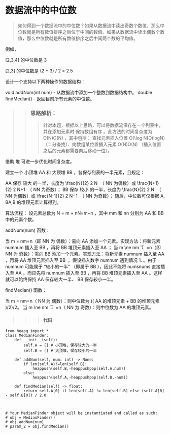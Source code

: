 # 数据流中的中位数

> 如何得到一个数据流中的中位数？如果从数据流中读出奇数个数值，那么中位数就是所有数值排序之后位于中间的数值。如果从数据流中读出偶数个数值，那么中位数就是所有数值排序之后中间两个数的平均值。

例如，

[2,3,4] 的中位数是 3

[2,3] 的中位数是 (2 + 3) / 2 = 2.5

设计一个支持以下两种操作的数据结构：

void addNum(int num) - 从数据流中添加一个整数到数据结构中。
double findMedian() - 返回目前所有元素的中位数。



>>  ### 思路解析：
>>> 针对本题，根据以上思路，可以将数据流保存在一个列表中，并在添加元素时 保持数组有序 。此方法的时间复杂度为 O(N)O(N) ，其中包括： 查找元素插入位置 O(\log N)O(logN) （二分查找）、向数组某位置插入元素 O(N)O(N) （插入位置之后的元素都需要向后移动一位）。

借助 堆 可进一步优化时间复杂度。

建立一个 小顶堆 AA 和 大顶堆 BB ，各保存列表的一半元素，且规定：

AA 保存 较大 的一半，长度为 \frac{N}{2} 
2
N
​
 （ NN 为偶数）或 \frac{N+1}{2} 
2
N+1
​
 （ NN 为奇数）；
BB 保存 较小 的一半，长度为 \frac{N}{2} 
2
N
​
 （ NN 为偶数）或 \frac{N-1}{2} 
2
N−1
​
 （ NN 为奇数）；
随后，中位数可仅根据 A, BA,B 的堆顶元素计算得到。



算法流程：
设元素总数为 N = m + nN=m+n ，其中 mm 和 nn 分别为 AA 和 BB 中的元素个数。

addNum(num) 函数：

当 m = nm=n（即 NN 为 偶数）：需向 AA 添加一个元素。实现方法：将新元素 numnum 插入至 BB ，再将 BB 堆顶元素插入至 AA ；
当 m \ne nm 

​
 =n（即 NN 为 奇数）：需向 BB 添加一个元素。实现方法：将新元素 numnum 插入至 AA ，再将 AA 堆顶元素插入至 BB ；
假设插入数字 numnum 遇到情况 1. 。由于 numnum 可能属于 “较小的一半” （即属于 BB ），因此不能将 numsnums 直接插入至 AA 。而应先将 numnum 插入至 BB ，再将 BB 堆顶元素插入至 AA 。这样就可以始终保持 AA 保存较大一半、 BB 保存较小一半。

findMedian() 函数：

当 m = nm=n（ NN 为 偶数）：则中位数为 (( AA 的堆顶元素 + BB 的堆顶元素 )/2)/2。
当 m \ne nm 

​
 =n（ NN 为 奇数）：则中位数为 AA 的堆顶元素。


>>> #### 代码
```
from heapq import *
class MedianFinder:
    def __init__(self):
        self.A = [] # 小顶堆，保存较大的一半
        self.B = [] # 大顶堆，保存较小的一半

    def addNum(self, num: int) -> None:
        if len(self.A)!=len(self.B):
            heappush(self.B,-heappushpop(self.A,num))
        else:
            heappush(self.A,-heappushpop(self.B,-num))

    def findMedian(self) -> float:
        return self.A[0] if len(self.A) != len(self.B) else (self.A[0] - self.B[0]) / 2.0



# Your MedianFinder object will be instantiated and called as such:
# obj = MedianFinder()
# obj.addNum(num)
# param_2 = obj.findMedian()
```
